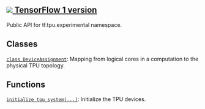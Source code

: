 [ ![](https://tensorflow.google.cn/images/tf_logo_32px.png) TensorFlow 1
version](/versions/r1.15/api_docs/python/tf/tpu/experimental)  
---  
  
Public API for tf.tpu.experimental namespace.

## Classes

[`class
DeviceAssignment`](https://tensorflow.google.cn/api_docs/python/tf/tpu/experimental/DeviceAssignment):
Mapping from logical cores in a computation to the physical TPU topology.

## Functions

[`initialize_tpu_system(...)`](https://tensorflow.google.cn/api_docs/python/tf/tpu/experimental/initialize_tpu_system):
Initialize the TPU devices.

